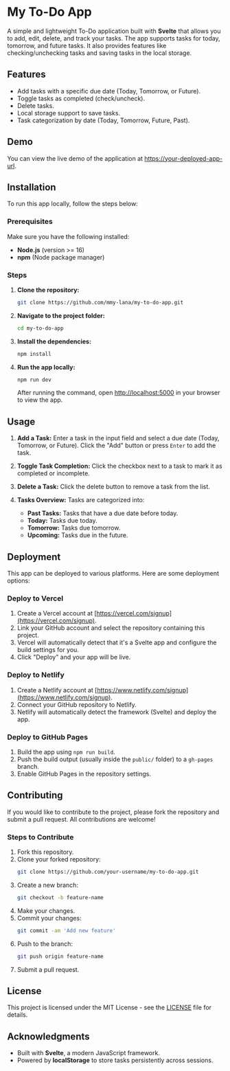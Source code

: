 
# My To-Do App

A simple and lightweight To-Do application built with **Svelte** that allows you to add, edit, delete, and track your tasks. The app supports tasks for today, tomorrow, and future tasks. It also provides features like checking/unchecking tasks and saving tasks in the local storage.

## Features

- Add tasks with a specific due date (Today, Tomorrow, or Future).
- Toggle tasks as completed (check/uncheck).
- Delete tasks.
- Local storage support to save tasks.
- Task categorization by date (Today, Tomorrow, Future, Past).

## Demo

You can view the live demo of the application at [https://your-deployed-app-url](https://your-deployed-app-url).

## Installation

To run this app locally, follow the steps below:

### Prerequisites

Make sure you have the following installed:

- **Node.js** (version >= 16)
- **npm** (Node package manager)

### Steps

1. **Clone the repository:**

   ```bash
   git clone https://github.com/mmy-lana/my-to-do-app.git
   ```

2. **Navigate to the project folder:**

   ```bash
   cd my-to-do-app
   ```

3. **Install the dependencies:**

   ```bash
   npm install
   ```

4. **Run the app locally:**

   ```bash
   npm run dev
   ```

   After running the command, open [http://localhost:5000](http://localhost:5000) in your browser to view the app.

## Usage

1. **Add a Task:** Enter a task in the input field and select a due date (Today, Tomorrow, or Future). Click the "Add" button or press `Enter` to add the task.

2. **Toggle Task Completion:** Click the checkbox next to a task to mark it as completed or incomplete.

3. **Delete a Task:** Click the delete button to remove a task from the list.

4. **Tasks Overview:** Tasks are categorized into:
   - **Past Tasks:** Tasks that have a due date before today.
   - **Today:** Tasks due today.
   - **Tomorrow:** Tasks due tomorrow.
   - **Upcoming:** Tasks due in the future.

## Deployment

This app can be deployed to various platforms. Here are some deployment options:

### Deploy to Vercel

1. Create a Vercel account at [https://vercel.com/signup](https://vercel.com/signup).
2. Link your GitHub account and select the repository containing this project.
3. Vercel will automatically detect that it's a Svelte app and configure the build settings for you.
4. Click "Deploy" and your app will be live.

### Deploy to Netlify

1. Create a Netlify account at [https://www.netlify.com/signup](https://www.netlify.com/signup).
2. Connect your GitHub repository to Netlify.
3. Netlify will automatically detect the framework (Svelte) and deploy the app.

### Deploy to GitHub Pages

1. Build the app using `npm run build`.
2. Push the build output (usually inside the `public/` folder) to a `gh-pages` branch.
3. Enable GitHub Pages in the repository settings.

## Contributing

If you would like to contribute to the project, please fork the repository and submit a pull request. All contributions are welcome!

### Steps to Contribute

1. Fork this repository.
2. Clone your forked repository:
   ```bash
   git clone https://github.com/your-username/my-to-do-app.git
   ```
3. Create a new branch:
   ```bash
   git checkout -b feature-name
   ```
4. Make your changes.
5. Commit your changes:
   ```bash
   git commit -am 'Add new feature'
   ```
6. Push to the branch:
   ```bash
   git push origin feature-name
   ```
7. Submit a pull request.

## License

This project is licensed under the MIT License - see the [LICENSE](LICENSE) file for details.

## Acknowledgments

- Built with **Svelte**, a modern JavaScript framework.
- Powered by **localStorage** to store tasks persistently across sessions.